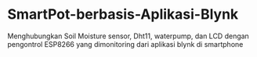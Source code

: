 # SmartPot-berbasis-Aplikasi-Blynk
Menghubungkan Soil Moisture sensor, Dht11, waterpump, dan LCD dengan pengontrol ESP8266 yang dimonitoring dari aplikasi blynk di smartphone
